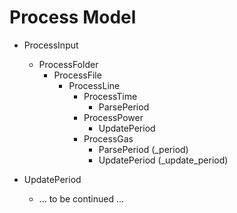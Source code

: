# Process Model
- ProcessInput
  - ProcessFolder
    - ProcessFile
      - ProcessLine
        - ProcessTime
          - ParsePeriod
        - ProcessPower
          - UpdatePeriod
        - ProcessGas
          - ParsePeriod (_period)
          - UpdatePeriod (_update_period)

- UpdatePeriod
  - ... to be continued ...

